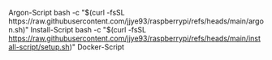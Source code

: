 Argon-Script
bash -c "$(curl -fsSL https://raw.githubusercontent.com/jjye93/raspberrypi/refs/heads/main/argon.sh)"
Install-Script
bash -c "$(curl -fsSL https://raw.githubusercontent.com/jjye93/raspberrypi/refs/heads/main/install-script/setup.sh)"
Docker-Script
